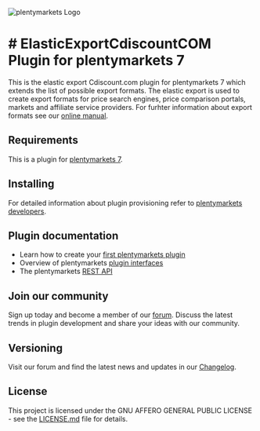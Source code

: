 ![plentymarkets Logo](http://www.plentymarkets.eu/layout/pm/images/logo/plentymarkets-logo.jpg)

# # ElasticExportCdiscountCOM Plugin for plentymarkets 7

This is the elastic export Cdiscount.com plugin for plentymarkets 7 which extends the list of possible export formats. 
The elastic export is used to create export formats for price search engines, price comparison portals, markets and affiliate service providers.
For furhter information about export formats see our [online manual](https://www.plentymarkets.co.uk/manual/data-exchange/data-formats/).

## Requirements

This is a plugin for [plentymarkets 7](https://www.plentymarkets.com).

## Installing

For detailed information about plugin provisioning refer to [plentymarkets developers](https://developers.plentymarkets.com/dev-doc/basics#plugin-provisioning).

## Plugin documentation

- Learn how to create your [first plentymarkets plugin](https://developers.plentymarkets.com/tutorials/helloworld)
- Overview of plentymarkets [plugin interfaces](https://developers.plentymarkets.com/dev-doc/basics#guide-interface)
- The plentymarkets [REST API](https://developers.plentymarkets.com/rest-doc/introduction)

## Join our community

Sign up today and become a member of our [forum](https://forum.plentymarkets.com/c/plugin-entwicklung). Discuss the latest trends in plugin development and share your ideas with our community.

## Versioning

Visit our forum and find the latest news and updates in our [Changelog](https://forum.plentymarkets.com/c/changelog?order=created).

## License

This project is licensed under the GNU AFFERO GENERAL PUBLIC LICENSE - see the [LICENSE.md](/LICENSE.md) file for details.
